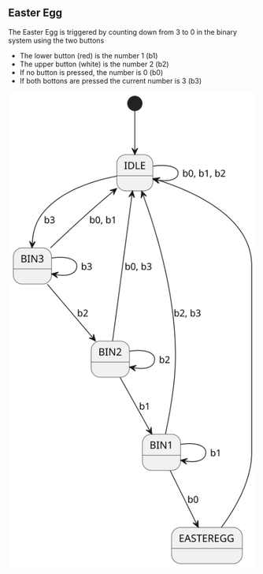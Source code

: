 
## Easter Egg

The Easter Egg is triggered by counting down from 3 to 0 in the binary system using the two buttons

* The lower button (red) is the number 1 (b1)
* The upper button (white) is the number 2 (b2)
* If no button is pressed, the number is 0 (b0)
* If both bottons are pressed the current number is 3 (b3)

![Alt text](./easterEggFsm.svg)
<!-- <img src="./easterEggFsm.svg"> -->